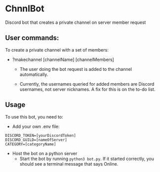 # ChnnlBot
Discord bot that creates a private channel on server member request

## User commands:

To create a private channel with a set of members:

- ?makechannel [channelName] [channelMembers]

  - The user doing the bot request is added to the channel automatically.

  - Currently, the usernames queried for added members are Discord usernames, not server nicknames. A fix for this is on the to-do list.

## Usage

To use this bot, you need to:

- Add your own .env file:

```
DISCORD_TOKEN=[yourDiscordToken]
DISCORD_GUILD=[nameOfServer]
CATEGORY=[categoryName]
```

- Host the bot on a python server
  - Start the bot by running `python3 bot.py`. If it started correctly, you should see a terminal message that says Online.

